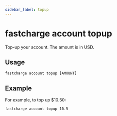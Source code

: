 ```yaml
---
sidebar_label: topup
---
```


# fastcharge account topup

Top-up your account. The amount is in USD.

## Usage

    fastcharge account topup [AMOUNT]

## Example

For example, to top up $10.50:

    fastcharge account topup 10.5

